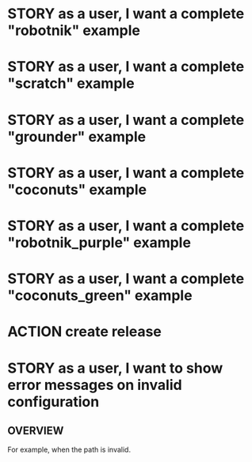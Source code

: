 # STORY as a user, I want a complete "robotnik" example
# STORY as a user, I want a complete "scratch" example
# STORY as a user, I want a complete "grounder" example
# STORY as a user, I want a complete "coconuts" example
# STORY as a user, I want a complete "robotnik_purple" example
# STORY as a user, I want a complete "coconuts_green" example

# ACTION create release

# STORY as a user, I want to show error messages on invalid configuration 
## OVERVIEW
For example, when the path is invalid.